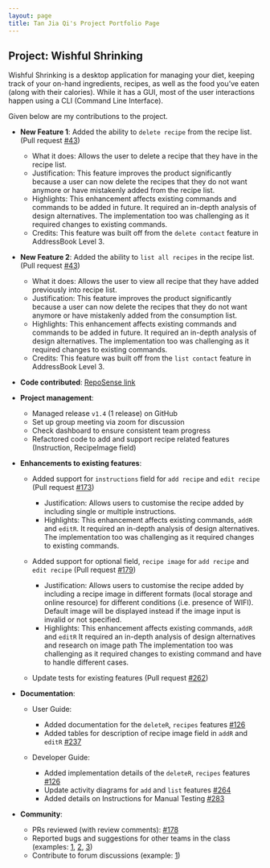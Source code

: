 ```yaml
---
layout: page
title: Tan Jia Qi's Project Portfolio Page
---
```


## Project: Wishful Shrinking

Wishful Shrinking is a desktop application for managing your diet, keeping track of your on-hand ingredients, recipes, as well as the food you’ve eaten (along with their calories). While it has a GUI, most of the user interactions happen using a CLI (Command Line Interface).

Given below are my contributions to the project.
  
* **New Feature 1**: Added the ability to `delete recipe` from the recipe list. (Pull request [\#43](https://github.com/AY2021S1-CS2103T-W10-2/tp/pull/43))
  * What it does: Allows the user to delete a recipe that they have in the recipe list.
  * Justification: This feature improves the product significantly because a user can now delete the recipes that they do not want anymore or have mistakenly added from the recipe list.
  * Highlights: This enhancement affects existing commands and commands to be added in future. It required an in-depth analysis of design alternatives. The implementation too was challenging as it required changes to existing commands.
  * Credits: This feature was built off from the `delete contact` feature in AddressBook Level 3.  
  
* **New Feature 2**: Added the ability to `list all recipes` in the recipe list. (Pull request [\#43](https://github.com/AY2021S1-CS2103T-W10-2/tp/pull/43))
  * What it does: Allows the user to view all recipe that they have added previously into recipe list.
  * Justification: This feature improves the product significantly because a user can now delete the recipes that they do not want anymore or have mistakenly added from the consumption list.
  * Highlights: This enhancement affects existing commands and commands to be added in future. It required an in-depth analysis of design alternatives. The implementation too was challenging as it required changes to existing commands.
  * Credits: This feature was built off from the `list contact` feature in AddressBook Level 3. 

* **Code contributed**: [RepoSense link](https://nus-cs2103-ay2021s1.github.io/tp-dashboard/#breakdown=true&search=jiaqi20&sort=groupTitle&sortWithin=title&since=2020-08-14&timeframe=commit&mergegroup=&groupSelect=groupByRepos&checkedFileTypes=docs~functional-code~test-code~other&tabOpen=true&tabType=zoom&zFR=false&zA=jiaqi20&zR=AY2021S1-CS2103T-W10-2%2Ftp%5Bmaster%5D&zACS=265.00439466969095&zS=2020-08-14&zFS=&zU=2020-11-03&zMG=false&zFTF=commit&zFGS=groupByRepos&until=2020-11-07)

* **Project management**:
  * Managed release `v1.4` (1 release) on GitHub
  * Set up group meeting via zoom for discussion
  * Check dashboard to ensure consistent team progress
  * Refactored code to add and support recipe related features (Instruction, RecipeImage field)

* **Enhancements to existing features**:
  * Added support for `instructions` field for `add recipe` and `edit recipe` (Pull request [\#173](https://github.com/AY2021S1-CS2103T-W10-2/tp/pull/173))
    * Justification: Allows users to customise the recipe added by including single or multiple instructions.
    * Highlights: This enhancement affects existing commands, `addR` and `editR`. It required an in-depth analysis of design alternatives. The implementation too was challenging as it required changes to existing commands.

  * Added support for optional field, `recipe image` for `add recipe` and `edit recipe` (Pull request [\#179](https://github.com/AY2021S1-CS2103T-W10-2/tp/pull/179))
    * Justification: Allows users to customise the recipe added by including a recipe image in different formats (local storage and online resource) for different conditions (i.e. presence of WIFI). Default image will be displayed instead if the image input is invalid or not specified.
    * Highlights: This enhancement affects existing commands, `addR` and `editR` It required an in-depth analysis of design alternatives and research on image path The implementation too was challenging as it required changes to existing command and have to handle different cases.
  
  * Update tests for existing features (Pull request [\#262](https://github.com/AY2021S1-CS2103T-W10-2/tp/pull/262))
  
* **Documentation**:
  * User Guide:
    * Added documentation for the `deleteR`, `recipes` features [\#126](https://github.com/AY2021S1-CS2103T-W10-2/tp/pull/126)
    * Added tables for description of recipe image field in `addR` and `editR` [\#237](https://github.com/AY2021S1-CS2103T-W10-2/tp/pull/237)
    
  * Developer Guide:
    * Added implementation details of the `deleteR`, `recipes` features [\#126](https://github.com/AY2021S1-CS2103T-W10-2/tp/pull/126)
    * Update activity diagrams for `add` and `list` features [\#264](https://github.com/AY2021S1-CS2103T-W10-2/tp/pull/264)
    * Added details on Instructions for Manual Testing [\#283](https://github.com/AY2021S1-CS2103T-W10-2/tp/pull/283)

* **Community**:
  * PRs reviewed (with review comments): [\#178](https://github.com/AY2021S1-CS2103T-W10-2/tp/pull/178)
  * Reported bugs and suggestions for other teams in the class (examples: [1](https://github.com/jiaqi20/ped/issues/1), [2](https://github.com/jiaqi20/ped/issues/2), [3](https://github.com/jiaqi20/ped/issues/3))
  * Contribute to forum discussions (example: [1](https://github.com/nus-cs2103-AY2021S1/forum/issues/360))
